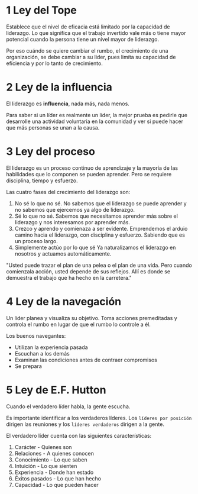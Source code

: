 # 1 Ley del Tope
Establece que el nivel de eficacia está limitado por la capacidad de liderazgo. Lo que significa que el trabajo invertido vale más o tiene mayor potencial cuando la persona tiene un nivel mayor de liderazgo.

Por eso cuándo se quiere cambiar el rumbo, el crecimiento de una organización, se debe cambiar a su lider, pues limíta su capacidad de eficiencia y por lo tanto de crecimiento.

# 2 Ley de la influencia
El liderazgo es **influencia**, nada más, nada menos.

Para saber si un líder es realmente un líder, la mejor prueba es pedirle que desarrolle una actividad voluntaria en la comunidad y ver si puede hacer que más personas se unan a la causa.

# 3 Ley del proceso
El liderazgo es un proceso continuo de aprendizaje y la mayoría de las habilidades que lo componen se pueden aprender. Pero se requiere disciplina, tiempo y esfuerzo.

Las cuatro fases del crecimiento del liderazgo son:
1. No sé lo que no sé.
No sabemos que el liderazgo se puede aprender y no sabemos que ejercemos ya algo de liderazgo.
2. Sé lo que no sé.
Sabemos que necesitamos aprender más sobre el liderazgo y nos interesamos por aprender más.
3. Crezco y aprendo y comienaza a ser evidente.
Emprendemos el arduio camino hacia el liderazgo, con disciplina y esfuerzo. Sabiendo que es un proceso largo.
4. Simplemente actúo por lo que sé
Ya naturalizamos el liderazgo en nosotros y actuamos automáticamente.

"Usted puede trazar el plan de una pelea o el plan de una vida. Pero cuando  comienzala  acción,  usted  depende  de  sus  reflejos.  Allí  es  donde  se  demuestra  el trabajo  que  ha  hecho  en  la  carretera."

# 4 Ley de la navegación
Un líder planea y visualiza su objetivo. Toma acciones premeditadas y controla el rumbo en lugar de que el rumbo lo controle a él.

Los buenos navegantes:
* Utilizan la experiencia pasada
* Escuchan a los demás
* Examinan las condiciones antes de contraer compromisos
* Se prepara

# 5 Ley de E.F. Hutton
Cuando el verdadero líder habla, la gente escucha.

Es importante identificar a los verdaderos líderes. Los `líderes por posición` dirigen las reuniones y los `líderes verdaderos` dirigen a la gente.

El verdadero líder cuenta con las siguientes características:
1. Carácter - Quienes son
2. Relaciones - A quienes conocen
3. Conocimiento - Lo que saben
4. Intuición - Lo que sienten
5. Experiencia - Donde han estado
6. Éxitos pasados - Lo que han hecho
7. Capacidad - Lo que pueden hacer